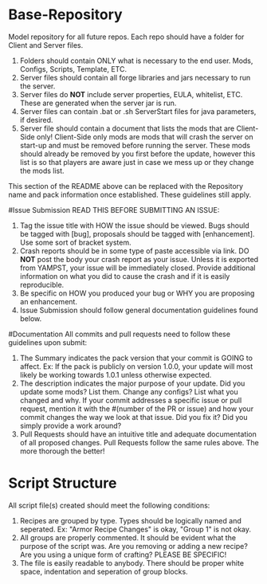 # Base-Repository
Model repository for all future repos.
Each repo should have a folder for Client and Server files. 

1. Folders should contain ONLY what is necessary to the end user. Mods, Configs, Scripts, Template, ETC.
2. Server files should contain all forge libraries and jars necessary to run the server.
3. Server files do **NOT** include server properties, EULA, whitelist, ETC. These are generated when the server jar is run.
4. Server files can contain .bat or .sh ServerStart files for java parameters, if desired.
5. Server file should contain a document that lists the mods that are Client-Side only! Client-Side only mods are mods that will crash the server on start-up and must be removed before running the server. These mods should already be removed by you first before the update, however this list is so that players are aware just in case we mess up or they change the mods list.

This section of the README above can be replaced with the Repository name and pack information once established. These guidelines still apply.

#Issue Submission
READ THIS BEFORE SUBMITTING AN ISSUE:

1. Tag the issue title with HOW the issue should be viewed. Bugs should be tagged with [bug], proposals should be tagged with [enhancement]. Use some sort of bracket system. 
2. Crash reports should be in some type of paste accessible via link. DO **NOT** post the body your crash report as your issue. Unless it is exported from YAMPST, your issue will be immediately closed. Provide additional information on what you did to cause the crash and if it is easily reproducible. 
3. Be specific on HOW you produced your bug or WHY you are proposing an enhancement. 
4. Issue Submission should follow general documentation guidelines found below.

#Documentation
All commits and pull requests need to follow these guidelines upon submit:

1. The Summary indicates the pack version that your commit is GOING to affect. Ex: If the pack is publicly on version 1.0.0, your update will most likely be working towards 1.0.1 unless otherwise expected.
2. The description indicates the major purpose of your update. Did you update some mods? List them. Change any configs? List what you changed and why. If your commit addresses a specific issue or pull request, mention it with the #(number of the PR or issue) and how your commit changes the way we look at that issue. Did you fix it? Did you simply provide a work around?
3. Pull Requests should have an intuitive title and adequate documentation of all proposed changes. Pull Requests follow the same rules above. The more thorough the better!

# Script Structure
All script file(s) created should meet the following conditions:

1. Recipes are grouped by type. Types should be logically named and seperated. Ex: "Armor Recipe Changes" is okay, "Group 1" is not okay.
2. All groups are properly commented. It should be evident what the purpose of the script was. Are you removing or adding a new recipe? Are you using a unique form of crafting? PLEASE BE SPECIFIC!
3. The file is easily readable to anybody. There should be proper white space, indentation and seperation of group blocks. 

